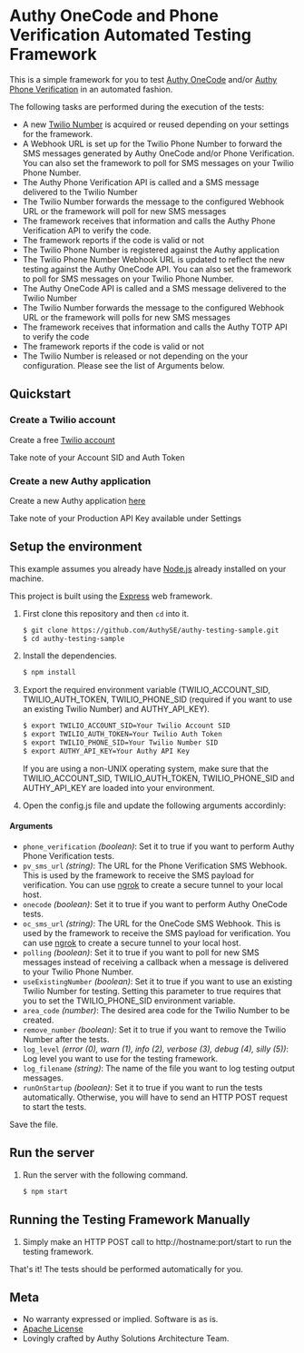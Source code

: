 # Authy OneCode and Phone Verification Automated Testing Framework

This is a simple framework for you to test [Authy OneCode](https://www.twilio.com/docs/api/authy/authy-totp) and/or [Authy Phone Verification](https://www.twilio.com/docs/api/authy/authy-phone-verification-api) in an automated fashion.

The following tasks are performed during the execution of the tests:
* A new [Twilio Number](https://www.twilio.com/phone-numbers) is acquired or reused depending on your settings for the framework.
* A Webhook URL is set up for the Twilio Phone Number to forward the SMS messages generated by Authy OneCode and/or Phone Verification. You can also set the framework to poll for SMS messages on your Twilio Phone Number.
* The Authy Phone Verification API is called and a SMS message delivered to the Twilio Number
* The Twilio Number forwards the message to the configured Webhook URL or the framework will poll for new SMS messages
* The framework receives that information and calls the Authy Phone Verification API to verify the code.
* The framework reports if the code is valid or not
* The Twilio Phone Number is registered against the Authy application
* The Twilio Phone Number Webhook URL is updated to reflect the new testing against the Authy OneCode API. You can also set the framework to poll for SMS messages on your Twilio Phone Number.
* The Authy OneCode API is called and a SMS message delivered to the Twilio Number
* The Twilio Number forwards the message to the configured Webhook URL or the framework will polls for new SMS messages 
* The framework receives that information and calls the Authy TOTP API to verify the code
* The framework reports if the code is valid or not
* The Twilio Number is released or not depending on the your configuration. Please see the list of Arguments below. 

## Quickstart

### Create a Twilio account

Create a free [Twilio account](https://www.twilio.com/try-twilio)

Take note of your Account SID and Auth Token

### Create a new Authy application
Create a new Authy application [here](https://www.twilio.com/console/authy/applications)

Take note of your Production API Key available under Settings

## Setup the environment

This example assumes you already have [Node.js](https://nodejs.org) already installed on your machine.

This project is built using the [Express](http://expressjs.com/) web framework.

1. First clone this repository and then `cd` into it.

   ```bash
   $ git clone https://github.com/AuthySE/authy-testing-sample.git
   $ cd authy-testing-sample
   ```

1. Install the dependencies.

   ```bash
   $ npm install
   ```

1. Export the required environment variable (TWILIO\_ACCOUNT\_SID, TWILIO\_AUTH\_TOKEN, TWILIO\_PHONE\_SID (required if you want to use an existing Twilio Number) and AUTHY\_API\_KEY).

   ```bash
   $ export TWILIO_ACCOUNT_SID=Your Twilio Account SID
   $ export TWILIO_AUTH_TOKEN=Your Twilio Auth Token
   $ export TWILIO_PHONE_SID=Your Twilio Number SID
   $ export AUTHY_API_KEY=Your Authy API Key

   ```
   If you are using a non-UNIX operating system, make sure that the TWILIO_ACCOUNT_SID, TWILIO_AUTH_TOKEN, TWILIO_PHONE_SID and AUTHY_API_KEY are loaded into your environment.

1. Open the config.js file and update the following arguments accordinly:
    
#### Arguments
* `phone_verification` _(boolean)_: Set it to true if you want to perform Authy Phone Verification tests.
* `pv_sms_url` _(string)_: The URL for the Phone Verification SMS Webhook. This is used by the framework to receive the SMS payload for verification. You can use [ngrok](https://ngrok.com/) to create a secure tunnel to your local host. 
* `onecode` _(boolean)_: Set it to true if you want to perform Authy OneCode tests.
* `oc_sms_url` _(string)_: The URL for the OneCode SMS Webhook. This is used by the framework to receive the SMS payload for verification. You can use [ngrok](https://ngrok.com/) to create a secure tunnel to your local host. 
* `polling` _(boolean)_: Set it to true if you want to poll for new SMS messages instead of receiving a callback when a message is delivered to your Twilio Phone Number.
* `useExistingNumber` _(boolean)_: Set it to true if you want to use an existing Twilio Number for testing. Setting this parameter to true requires that you to set the TWILIO_PHONE_SID environment variable.
* `area_code` _(number)_: The desired area code for the Twilio Number to be created.
* `remove_number` _(boolean)_: Set it to true if you want to remove the Twilio Number after the tests.
* `log_level` _(error (0), warn (1), info (2), verbose (3), debug (4), silly (5))_: Log level you want to use for the testing framework.
* `log_filename` _(string)_: The name of the file you want to log testing output messages.
* `runOnStartup` _(boolean)_: Set it to true if you want to run the tests automatically. Otherwise, you will have to send an HTTP POST request to start the tests.

Save the file.

## Run the server
1. Run the server with the following command.

   ```bash
   $ npm start
   ```

## Running the Testing Framework Manually
1. Simply make an HTTP POST call to http://hostname:port/start to run the testing framework.

That's it! The tests should be performed automatically for you.

## Meta

* No warranty expressed or implied. Software is as is.
* [Apache License](https://opensource.org/licenses/Apache-2.0)
* Lovingly crafted by Authy Solutions Architecture Team.
